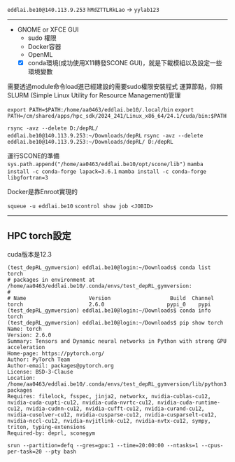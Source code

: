`eddlai.be10@140.113.9.253`
`hMdZTTLRkLao` -> `yylab123`

---
- GNOME or XFCE GUI
	- sudo 權限
	- Docker容器
	- OpenML
	- [x] conda環境(成功使用X11轉發SCONE GUI)，就是下載模組以及設定一些環境變數

需要透過module命令load進已經建設的需要sudo權限安裝程式
運算節點，仰賴SLURM (Simple Linux Utility for Resource Management)管理

`export PATH=$PATH:/home/aa0463/eddlai.be10/.local/bin`
`export PATH=/cm/shared/apps/hpc_sdk/2024_241/Linux_x86_64/24.1/cuda/bin:$PATH`

`rsync -avz --delete D:/depRL/ eddlai.be10@140.113.9.253:~/Downloads/depRL`
`rsync -avz --delete eddlai.be10@140.113.9.253:~/Downloads/depRL/ D:/depRL`

運行SCONE的準備
`sys.path.append("/home/aa0463/eddlai.be10/opt/scone/lib")`
`mamba install -c conda-forge lapack=3.6.1`
`mamba install -c conda-forge libgfortran=3`

Docker是靠Enroot實現的

`squeue -u eddlai.be10`
`scontrol show job <JOBID>`

---
## HPC torch設定
cuda版本是12.3
```
(test_depRL_gymversion) eddlai.be10@login:~/Downloads$ conda list torch
# packages in environment at /home/aa0463/eddlai.be10/.conda/envs/test_depRL_gymversion:
#
# Name                    Version                   Build  Channel
torch                     2.6.0                    pypi_0    pypi
(test_depRL_gymversion) eddlai.be10@login:~/Downloads$ conda info torch
(test_depRL_gymversion) eddlai.be10@login:~/Downloads$ pip show torch
Name: torch
Version: 2.6.0
Summary: Tensors and Dynamic neural networks in Python with strong GPU acceleration
Home-page: https://pytorch.org/
Author: PyTorch Team
Author-email: packages@pytorch.org
License: BSD-3-Clause
Location: /home/aa0463/eddlai.be10/.conda/envs/test_depRL_gymversion/lib/python3.9/site-packages
Requires: filelock, fsspec, jinja2, networkx, nvidia-cublas-cu12, nvidia-cuda-cupti-cu12, nvidia-cuda-nvrtc-cu12, nvidia-cuda-runtime-cu12, nvidia-cudnn-cu12, nvidia-cufft-cu12, nvidia-curand-cu12, nvidia-cusolver-cu12, nvidia-cusparse-cu12, nvidia-cusparselt-cu12, nvidia-nccl-cu12, nvidia-nvjitlink-cu12, nvidia-nvtx-cu12, sympy, triton, typing-extensions
Required-by: deprl, sconegym
```

`srun --partition=defq --gres=gpu:1 --time=20:00:00 --ntasks=1 --cpus-per-task=20 --pty bash`